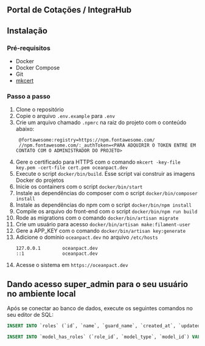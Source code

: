 ## Portal de Cotações / IntegraHub

## Instalação

### Pré-requisitos
- Docker
- Docker Compose
- Git
- [mkcert](https://github.com/FiloSottile/mkcert)

### Passo a passo

1. Clone o repositório
2. Copie o arquivo `.env.example` para `.env`
3. Crie um arquivo chamado `.npmrc` na raiz do projeto com o conteúdo abaixo:
   ```
    @fortawesome:registry=https://npm.fontawesome.com/
    //npm.fontawesome.com/:_authToken=<PARA ADQUIRIR O TOKEN ENTRE EM CONTATO COM O ADMINISTRADOR DO PROJETO>
    ```
4. Gere o certificado para HTTPS com o comando `mkcert -key-file key.pem -cert-file cert.pem oceanpact.dev`
5. Execute o script `docker/bin/build`. Esse script vai construir as imagens Docker do projetos
6. Inicie os containers com o script `docker/bin/start`
7. Instale as dependências do composer com o script `docker/bin/composer install`
8. Instale as dependências do npm com o script `docker/bin/npm install`
9. Compile os arquivo do front-end com o script `docker/bin/npm run build`
10. Rode as migrations com o comando `docker/bin/artisan migrate`
11. Crie um usuário para acesso `docker/bin/artisan make:filament-user`
12. Gere a APP_KEY com o comando `docker/bin/artisan key:generate`
13. Adicione o domínio `oceanpact.dev` no arquivo `/etc/hosts`
    ```
    127.0.0.1        oceanpact.dev
    ::1              oceanpact.dev
    ```
14. Acesse o sistema em `https://oceanpact.dev`

## Dando acesso super_admin para o seu usuário no ambiente local

Após se conectar ao banco de dados, execute os seguintes comandos no seu editor de SQL:

```sql
INSERT INTO `roles` (`id`, `name`, `guard_name`, `created_at`, `updated_at`) VALUES(1, 'super_admin', 'web', '2023-01-17 09:34:25', '2023-01-17 09:34:25');

INSERT INTO `model_has_roles` (`role_id`, `model_type`, `model_id`) VALUES(1, 'App\\Models\\User', 1);
```
